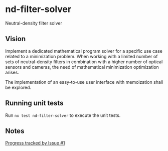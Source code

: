 # nd-filter-solver

Neutral-density filter solver

## Vision

Implement a dedicated mathematical program solver for a specific use case related to a minimization problem. When working with a limited number of sets of neutral-density filters in combination with a higher number of optical sensors and cameras, the need of mathematical minimization optimization arises.

The implementation of an easy-to-use user interface with memoization shall be explored.

## Running unit tests

Run `nx test nd-filter-solver` to execute the unit tests.

## Notes

[Progress tracked by Issue #1](https://github.com/andgdk/opt-eng/issues/1)
